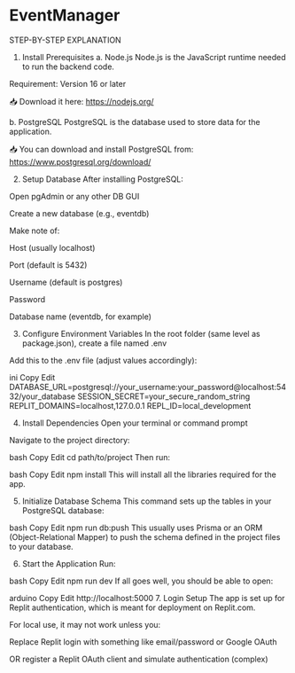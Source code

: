 # EventManager

STEP-BY-STEP EXPLANATION
1. Install Prerequisites
a. Node.js
Node.js is the JavaScript runtime needed to run the backend code.

Requirement: Version 16 or later

📥 Download it here: https://nodejs.org/

b. PostgreSQL
PostgreSQL is the database used to store data for the application.

📥 You can download and install PostgreSQL from: https://www.postgresql.org/download/


2. Setup Database
After installing PostgreSQL:

Open pgAdmin or any other DB GUI

Create a new database (e.g., eventdb)

Make note of:

Host (usually localhost)

Port (default is 5432)

Username (default is postgres)

Password

Database name (eventdb, for example)

3. Configure Environment Variables
In the root folder (same level as package.json), create a file named .env

Add this to the .env file (adjust values accordingly):

ini
Copy
Edit
DATABASE_URL=postgresql://your_username:your_password@localhost:5432/your_database
SESSION_SECRET=your_secure_random_string
REPLIT_DOMAINS=localhost,127.0.0.1
REPL_ID=local_development

4. Install Dependencies
Open your terminal or command prompt

Navigate to the project directory:

bash
Copy
Edit
cd path/to/project
Then run:

bash
Copy
Edit
npm install
This will install all the libraries required for the app.

5. Initialize Database Schema
This command sets up the tables in your PostgreSQL database:

bash
Copy
Edit
npm run db:push
This usually uses Prisma or an ORM (Object-Relational Mapper) to push the schema defined in the project files to your database.

6. Start the Application
Run:

bash
Copy
Edit
npm run dev
If all goes well, you should be able to open:

arduino
Copy
Edit
http://localhost:5000
7. Login Setup
The app is set up for Replit authentication, which is meant for deployment on Replit.com.

For local use, it may not work unless you:

Replace Replit login with something like email/password or Google OAuth

OR register a Replit OAuth client and simulate authentication (complex)





